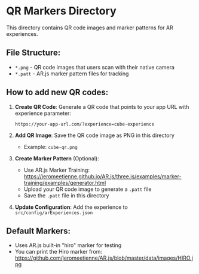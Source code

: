 # QR Markers Directory

This directory contains QR code images and marker patterns for AR experiences.

## File Structure:
- `*.png` - QR code images that users scan with their native camera
- `*.patt` - AR.js marker pattern files for tracking

## How to add new QR codes:

1. **Create QR Code**: Generate a QR code that points to your app URL with experience parameter:
   ```
   https://your-app-url.com/?experience=cube-experience
   ```

2. **Add QR Image**: Save the QR code image as PNG in this directory
   - Example: `cube-qr.png`

3. **Create Marker Pattern** (Optional): 
   - Use AR.js Marker Training: https://jeromeetienne.github.io/AR.js/three.js/examples/marker-training/examples/generator.html
   - Upload your QR code image to generate a `.patt` file
   - Save the `.patt` file in this directory

4. **Update Configuration**: Add the experience to `src/config/arExperiences.json`

## Default Markers:
- Uses AR.js built-in "hiro" marker for testing
- You can print the Hiro marker from: https://github.com/jeromeetienne/AR.js/blob/master/data/images/HIRO.jpg